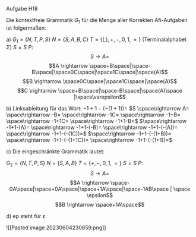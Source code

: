 Aufgabe H18

Die kontextfreie Grammatik $G_1$ für die Menge aller Korrekten Afi-Aufgaben ist folgermaßen:

a)
$G_1 = \{N,T,P,S\}$
$N = \{S,A,B,C\}$
$T = \{(,),+,-,0,1,=\}$ (Terminalalphabet $\Sigma$)
$S = S$
$P:$
$$S \rightarrow A=$$
$$A \rightarrow \space+B\space|\space-B\space|\space0C\space|\space1C\space|\space(A)$$
$$B \rightarrow \space0C\space|\space1C\space|\space(A)$$
$$C \rightarrow \space+B\space|\space-B\space|\space(A)\space |\space\varepsilon$$

b) Linksableitung für das Wort: $-1+1-(-(1+1))=$
$S \space\rightarrow A= \space\rightarrow -B= \space\rightarrow -1C= \space\rightarrow -1+B= \space\rightarrow -1+1C= \space\rightarrow -1+1-B=$ 
$\space\rightarrow -1+1-(A)= \space\rightarrow -1+1-(-B)= \space\rightarrow -1+1-(-(A))= \space\rightarrow -1+1-(-(1C))=$
$\space\rightarrow -1+1-(-(1+B))= \space\rightarrow -1+1-(-(1+1C))= \space\rightarrow -1+1-(-(1+1))=$

c)
Die eingeschränkte Grammatik lautet:


$G_2 = \{N,T,P,S\}$
$N = \{S,A,B\}$
$T = \{+,-,0,1,=\}$ 
$S = S$
$P:$
$$S \rightarrow A=$$
$$A \rightarrow \space-0A\space|\space+0A\space|\space+1A\space|\space-1AB\space | \space \epsilon$$
$$B \rightarrow \space+1A\space$$

d)
ep steht für $\varepsilon$

![[Pasted image 20230604230659.png]]